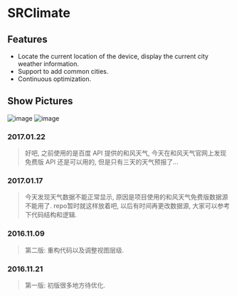 # SRClimate

## Features

* Locate the current location of the device, display the current city weather information.
* Support to add common cities.
* Continuous optimization.

## Show Pictures

![image](./show1.jpg)
![image](./show2.jpg)

### 2017.01.22
> 好吧, 之前使用的是百度 API 提供的和风天气, 今天在和风天气官网上发现免费版 API 还是可以用的, 但是只有三天的天气预报了... 

### 2017.01.17
> 今天发现天气数据不能正常显示, 原因是项目使用的和风天气免费版数据源不能用了. repo暂时就这样放着吧, 以后有时间再更改数据源, 大家可以参考下代码结构和逻辑.

### 2016.11.09
> 第二版: 重构代码以及调整视图层级.   

### 2016.11.21
> 第一版: 初版很多地方待优化.